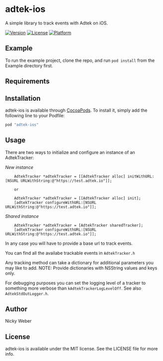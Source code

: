 # adtek-ios

A simple library to track events with Adtek on iOS.

[![Version](https://img.shields.io/cocoapods/v/adtek-ios.svg?style=flat)](http://cocoapods.org/pods/adtek-ios)
[![License](https://img.shields.io/cocoapods/l/adtek-ios.svg?style=flat)](http://cocoapods.org/pods/adtek-ios)
[![Platform](https://img.shields.io/cocoapods/p/adtek-ios.svg?style=flat)](http://cocoapods.org/pods/adtek-ios)

## Example

To run the example project, clone the repo, and run `pod install` from the Example directory first.

## Requirements

## Installation

adtek-ios is available through [CocoaPods](http://cocoapods.org). To install
it, simply add the following line to your Podfile:

```ruby
pod "adtek-ios"
```

## Usage

There are two ways to initialize and configure an instance of an AdtekTracker:

*New instance*
```
    AdtekTracker *adtekTracker = [[AdtekTracker alloc] initWithURL:[NSURL URLWithString:@"https://test.adtek.io"]];
    
    or 
    
    AdtekTracker *adtekTracker = [[AdtekTracker alloc] init];    
    [adtekTracker configureWithURL:[NSURL URLWithString:@"https://test.adtek.io"]];    
```

*Shared instance*
```
    AdtekTracker *adtekTracker = [AdtekTracker sharedTracker];
    [adtekTracker configureWithURL:[NSURL URLWithString:@"https://test.adtek.io"]];
```

In any case you will have to provide a base url to track events.

You can find all the availabe trackable events in `AdtekTracker.h`

Any tracking method can take a dictionary for additional parameters you may like to add. NOTE: Provide dictionaries with NSString values and keys only.

For debugging purposes you can set the logging level of a tracker to something more verbose than `kAdtekTrackerLogLevelOff`. See also `AdtekStdOutLogger.h`.


## Author

Nicky Weber

## License

adtek-ios is available under the MIT license. See the LICENSE file for more info.
